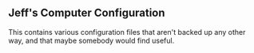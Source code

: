 ## Jeff's Computer Configuration
This contains various configuration files that aren't backed up
any other way, and that maybe somebody would find useful.
 
